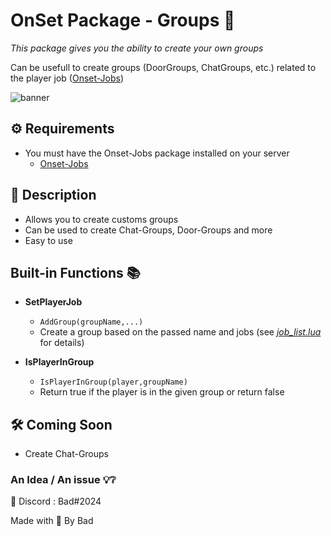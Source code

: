# OnSet Package - Groups 📎

*This package gives you the ability to create your own groups*

Can be usefull to create groups (DoorGroups, ChatGroups, etc.) related to the player job ([Onset-Jobs](https://github.com/Bad57/Onset-Jobs))

![banner](https://i.imgur.com/co2crFM.png)

## ⚙️ Requirements 

* You must have the Onset-Jobs package installed on your server 
  * [Onset-Jobs](https://github.com/Bad57/Onset-Jobs)

## 📝 Description 

* Allows you to create customs groups
* Can be used to create Chat-Groups, Door-Groups and more
* Easy to use

## Built-in Functions 📚

* **SetPlayerJob** 
  * ``` AddGroup(groupName,...) ```
  * Create a group based on the passed name and jobs (see [*job_list.lua*](https://github.com/Bad57/Onset-Jobs/blob/master/jobs_list.lua) for details)

* **IsPlayerInGroup**
  * ``` IsPlayerInGroup(player,groupName) ```
  * Return true if the player is in the given group or return false


## 🛠️ Coming Soon

* Create Chat-Groups 

### An Idea / An issue 💡❔

📮 Discord : Bad#2024


Made with 🖤 By Bad
